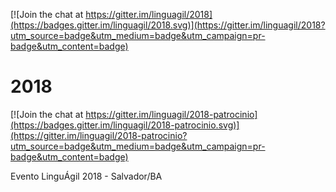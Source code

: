 [![Join the chat at https://gitter.im/linguagil/2018](https://badges.gitter.im/linguagil/2018.svg)](https://gitter.im/linguagil/2018?utm_source=badge&utm_medium=badge&utm_campaign=pr-badge&utm_content=badge)

# 2018

[![Join the chat at https://gitter.im/linguagil/2018-patrocinio](https://badges.gitter.im/linguagil/2018-patrocinio.svg)](https://gitter.im/linguagil/2018-patrocinio?utm_source=badge&utm_medium=badge&utm_campaign=pr-badge&utm_content=badge)

Evento LinguÁgil 2018 - Salvador/BA
